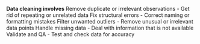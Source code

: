 **Data cleaning involves**
Remove duplicate or irrelevant observations - Get rid of repeating or unrelated data
Fix structural errors - Correct naming or formatting mistakes
Filter unwanted outliers - Remove unusual or irrelevant data points
Handle missing data - Deal with information that is not available
Validate and QA - Test and check data for accuracy
